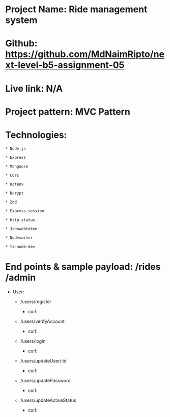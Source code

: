 # Project Name: Ride management system

# Github: https://github.com/MdNaimRipto/next-level-b5-assignment-05

# Live link: N/A

# Project pattern: MVC Pattern

# Technologies:

    * Node.js

    * Express

    * Mongoose

    * Cors

    * Dotenv

    * Bcrypt

    * Zod

    * Express-session

    * http-status

    * Jsonwebtoken

    * Nodemailer

    * ts-node-dev

# End points & sample payload: /rides /admin

- User:

  - /users/register

    - curl:

  - /users/verifyAccount

    - curl:

  - /users/login

    - curl:

  - /users/updateUser/:id

    - curl:

  - /users/updatePassword

    - curl:

  - /users/updateActiveStatus

    - curl:
